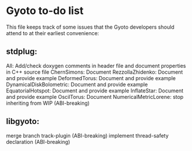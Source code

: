 # Gyoto to-do list

This file keeps track of some issues that the Gyoto developers should
attend to at their earliest convenience:

## stdplug:

All: Add/check doxygen comments in header file and document properties
     in C++ source file
ChernSimons:             Document
RezzollaZhidenko:        Document and provide example
DeformedTorus:           Document and provide example
DynamicalDiskBolometric: Document and provide example
EquatorialHotspot:       Document and provide example
InflateStar:             Document and provide example
OscilTorus:              Document
NumericalMetricLorene: stop inheriting from WIP (ABI-breaking)

## libgyoto:
merge branch track-plugin (ABI-breaking)
implement thread-safety declaration (ABI-breaking)
